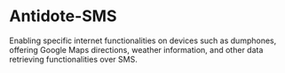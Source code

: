# Antidote-SMS
Enabling specific internet functionalities on devices such as dumphones, offering Google Maps directions, weather information, and other data retrieving functionalities over SMS.
